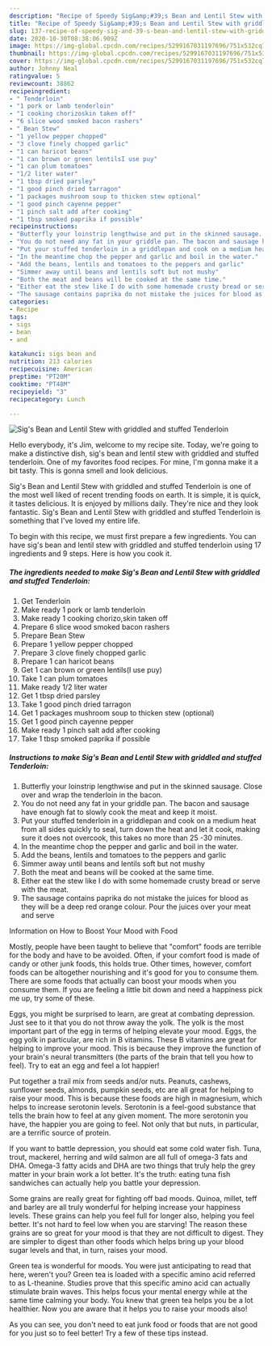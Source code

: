 ```yaml
---
description: "Recipe of Speedy Sig&amp;#39;s Bean and Lentil Stew with griddled and stuffed Tenderloin"
title: "Recipe of Speedy Sig&amp;#39;s Bean and Lentil Stew with griddled and stuffed Tenderloin"
slug: 137-recipe-of-speedy-sig-and-39-s-bean-and-lentil-stew-with-griddled-and-stuffed-tenderloin
date: 2020-10-30T08:38:06.909Z
image: https://img-global.cpcdn.com/recipes/5299167031197696/751x532cq70/sigs-bean-and-lentil-stew-with-griddled-and-stuffed-tenderloin-recipe-main-photo.jpg
thumbnail: https://img-global.cpcdn.com/recipes/5299167031197696/751x532cq70/sigs-bean-and-lentil-stew-with-griddled-and-stuffed-tenderloin-recipe-main-photo.jpg
cover: https://img-global.cpcdn.com/recipes/5299167031197696/751x532cq70/sigs-bean-and-lentil-stew-with-griddled-and-stuffed-tenderloin-recipe-main-photo.jpg
author: Johnny Neal
ratingvalue: 5
reviewcount: 38862
recipeingredient:
- " Tenderloin"
- "1 pork or lamb tenderloin"
- "1 cooking chorizoskin taken off"
- "6 slice wood smoked bacon rashers"
- " Bean Stew"
- "1 yellow pepper chopped"
- "3 clove finely chopped garlic"
- "1 can haricot beans"
- "1 can brown or green lentilsI use puy"
- "1 can plum tomatoes"
- "1/2 liter water"
- "1 tbsp dried parsley"
- "1 good pinch dried tarragon"
- "1 packages mushroom soup to thicken stew optional"
- "1 good pinch cayenne pepper"
- "1 pinch salt add after cooking"
- "1 tbsp smoked paprika if possible"
recipeinstructions:
- "Butterfly your loinstrip lengthwise and put in the skinned sausage. Close over and wrap the tenderloin in the bacon."
- "You do not need any fat in your griddle pan. The bacon and sausage have enough fat to slowly cook the meat and keep it moist."
- "Put your stuffed tenderloin in a griddlepan and cook on a medium heat from all sides quickly to seal, turn down the heat and let it cook, making sure it does not overcook, this takes no more than 25 -30 minutes."
- "In the meantime chop the pepper and garlic and boil in the water."
- "Add the beans, lentils and tomatoes to the peppers and garlic"
- "Simmer away until beans and lentils soft but not mushy"
- "Both the meat and beans will be cooked at the same time."
- "Either eat the stew like I do with some homemade crusty bread or serve with the meat."
- "The sausage contains paprika do not mistake the juices for blood as they will be a deep red orange colour. Pour the juices over your meat and serve"
categories:
- Recipe
tags:
- sigs
- bean
- and

katakunci: sigs bean and 
nutrition: 213 calories
recipecuisine: American
preptime: "PT20M"
cooktime: "PT48M"
recipeyield: "3"
recipecategory: Lunch

---
```



![Sig&#39;s Bean and Lentil Stew with griddled and stuffed Tenderloin](https://img-global.cpcdn.com/recipes/5299167031197696/751x532cq70/sigs-bean-and-lentil-stew-with-griddled-and-stuffed-tenderloin-recipe-main-photo.jpg)

Hello everybody, it's Jim, welcome to my recipe site. Today, we're going to make a distinctive dish, sig&#39;s bean and lentil stew with griddled and stuffed tenderloin. One of my favorites food recipes. For mine, I'm gonna make it a bit tasty. This is gonna smell and look delicious.

Sig&#39;s Bean and Lentil Stew with griddled and stuffed Tenderloin is one of the most well liked of recent trending foods on earth. It is simple, it is quick, it tastes delicious. It is enjoyed by millions daily. They're nice and they look fantastic. Sig&#39;s Bean and Lentil Stew with griddled and stuffed Tenderloin is something that I've loved my entire life.




To begin with this recipe, we must first prepare a few ingredients. You can have sig&#39;s bean and lentil stew with griddled and stuffed tenderloin using 17 ingredients and 9 steps. Here is how you cook it.

<!--inarticleads1-->

##### The ingredients needed to make Sig&#39;s Bean and Lentil Stew with griddled and stuffed Tenderloin:

1. Get  Tenderloin
1. Make ready 1 pork or lamb tenderloin
1. Make ready 1 cooking chorizo,skin taken off
1. Prepare 6 slice wood smoked bacon rashers
1. Prepare  Bean Stew
1. Prepare 1 yellow pepper chopped
1. Prepare 3 clove finely chopped garlic
1. Prepare 1 can haricot beans
1. Get 1 can brown or green lentils(I use puy)
1. Take 1 can plum tomatoes
1. Make ready 1/2 liter water
1. Get 1 tbsp dried parsley
1. Take 1 good pinch dried tarragon
1. Get 1 packages mushroom soup to thicken stew (optional)
1. Get 1 good pinch cayenne pepper
1. Make ready 1 pinch salt add after cooking
1. Take 1 tbsp smoked paprika if possible




<!--inarticleads2-->

##### Instructions to make Sig&#39;s Bean and Lentil Stew with griddled and stuffed Tenderloin:

1. Butterfly your loinstrip lengthwise and put in the skinned sausage. Close over and wrap the tenderloin in the bacon.
1. You do not need any fat in your griddle pan. The bacon and sausage have enough fat to slowly cook the meat and keep it moist.
1. Put your stuffed tenderloin in a griddlepan and cook on a medium heat from all sides quickly to seal, turn down the heat and let it cook, making sure it does not overcook, this takes no more than 25 -30 minutes.
1. In the meantime chop the pepper and garlic and boil in the water.
1. Add the beans, lentils and tomatoes to the peppers and garlic
1. Simmer away until beans and lentils soft but not mushy
1. Both the meat and beans will be cooked at the same time.
1. Either eat the stew like I do with some homemade crusty bread or serve with the meat.
1. The sausage contains paprika do not mistake the juices for blood as they will be a deep red orange colour. Pour the juices over your meat and serve




Information on How to Boost Your Mood with Food


Mostly, people have been taught to believe that "comfort" foods are terrible for the body and have to be avoided. Often, if your comfort food is made of candy or other junk foods, this holds true. Other times, however, comfort foods can be altogether nourishing and it's good for you to consume them. There are some foods that actually can boost your moods when you consume them. If you are feeling a little bit down and need a happiness pick me up, try some of these.

Eggs, you might be surprised to learn, are great at combating depression. Just see to it that you do not throw away the yolk. The yolk is the most important part of the egg in terms of helping elevate your mood. Eggs, the egg yolk in particular, are rich in B vitamins. These B vitamins are great for helping to improve your mood. This is because they improve the function of your brain's neural transmitters (the parts of the brain that tell you how to feel). Try to eat an egg and feel a lot happier!

Put together a trail mix from seeds and/or nuts. Peanuts, cashews, sunflower seeds, almonds, pumpkin seeds, etc are all great for helping to raise your mood. This is because these foods are high in magnesium, which helps to increase serotonin levels. Serotonin is a feel-good substance that tells the brain how to feel at any given moment. The more serotonin you have, the happier you are going to feel. Not only that but nuts, in particular, are a terrific source of protein.

If you want to battle depression, you should eat some cold water fish. Tuna, trout, mackerel, herring and wild salmon are all full of omega-3 fats and DHA. Omega-3 fatty acids and DHA are two things that truly help the grey matter in your brain work a lot better. It's the truth: eating tuna fish sandwiches can actually help you battle your depression. 

Some grains are really great for fighting off bad moods. Quinoa, millet, teff and barley are all truly wonderful for helping increase your happiness levels. These grains can help you feel full for longer also, helping you feel better. It's not hard to feel low when you are starving! The reason these grains are so great for your mood is that they are not difficult to digest. They are simpler to digest than other foods which helps bring up your blood sugar levels and that, in turn, raises your mood.

Green tea is wonderful for moods. You were just anticipating to read that here, weren't you? Green tea is loaded with a specific amino acid referred to as L-theanine. Studies prove that this specific amino acid can actually stimulate brain waves. This helps focus your mental energy while at the same time calming your body. You knew that green tea helps you be a lot healthier. Now you are aware that it helps you to raise your moods also!

As you can see, you don't need to eat junk food or foods that are not good for you just so to feel better! Try  a few  of  these  tips  instead.

